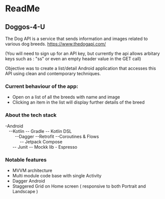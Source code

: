# ReadMe

## Doggos-4-U

The Dog API is a service that sends information and images related to various dog breeds.
https://www.thedogapi.com/ 

(You will need to sign up for an API key, but currently the api allows arbitary keys such as : "ss" or even an empty header value in the GET call)

Objective was to create a list/detail Android application that accesses this API using clean and contemporary techniques.

### Current behaviour of the app:

- Open on a list of all the breeds with name and image
- Clicking an item in the list will display further details of the breed

### About the tech stack

-Android<br>
&nbsp; &nbsp;--Kotlin -- Gradle -- Kotlin DSL<br>
&nbsp; &nbsp; &nbsp; &nbsp; --Dagger --Retrofit --Coroutines & Flows<br>
&nbsp; &nbsp; &nbsp; &nbsp; &nbsp; &nbsp; -- Jetpack Compose<br>
&nbsp; &nbsp; &nbsp; -- Junit -- Mockk lib - Espresso

### Notable features

- MVVM architecture
- Multi module code base with single Activity
- Dagger Android
- Staggered Grid on Home screen ( responsive to both Portrait and Landscape )
